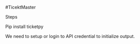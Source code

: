 #TicektMaster

Steps

Pip install ticketpy

We need to setup or login to API credential to initialize output.

